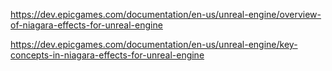 https://dev.epicgames.com/documentation/en-us/unreal-engine/overview-of-niagara-effects-for-unreal-engine

https://dev.epicgames.com/documentation/en-us/unreal-engine/key-concepts-in-niagara-effects-for-unreal-engine

